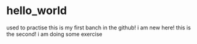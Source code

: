 # hello_world
used to practise
this is my first banch in the github!
i am new here!
this is the second!
i am doing some exercise
